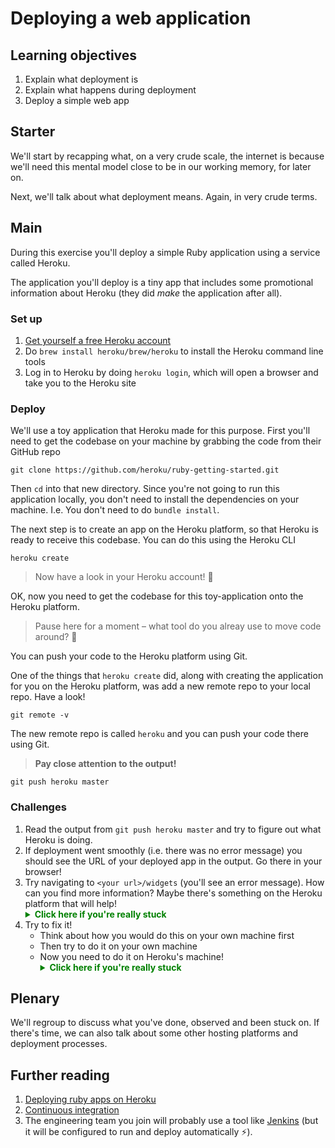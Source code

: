# Deploying a web application

## Learning objectives

1. Explain what deployment is
2. Explain what happens during deployment
3. Deploy a simple web app

## Starter

We'll start by recapping what, on a very crude scale, the internet is because we'll need this mental model close to be in our working memory, for later on.

Next, we'll talk about what deployment means.  Again, in very crude terms.

## Main

During this exercise you'll deploy a simple Ruby application using a service called Heroku.

The application you'll deploy is a tiny app that includes some promotional information about Heroku (they did _make_ the application after all).

### Set up

1. [Get yourself a free Heroku account](https://signup.heroku.com/dc)
2. Do `brew install heroku/brew/heroku` to install the Heroku command line tools
3. Log in to Heroku by doing `heroku login`, which will open a browser and take you to the Heroku site

### Deploy

We'll use a toy application that Heroku made for this purpose.  First you'll need to get the codebase on your machine by grabbing the code from their GitHub repo

`git clone https://github.com/heroku/ruby-getting-started.git`

Then `cd` into that new directory.  Since you're not going to run this application locally, you don't need to install the dependencies on your machine.  I.e. You don't need to do `bundle install`.

The next step is to create an app on the Heroku platform, so that Heroku is ready to receive this codebase.  You can do this using the Heroku CLI

`heroku create`

> Now have a look in your Heroku account! 🎉

OK, now you need to get the codebase for this toy-application onto the Heroku platform.

> Pause here for a moment – what tool do you alreay use to move code around? 🤔

You can push your code to the Heroku platform using Git.

One of the things that `heroku create` did, along with creating the application for you on the Heroku platform, was add a new remote repo to your local repo.  Have a look!

`git remote -v`

The new remote repo is called `heroku` and you can push your code there using Git.

> **Pay close attention to the output!**

`git push heroku master`

### Challenges
1. Read the output from `git push heroku master` and try to figure out what Heroku is doing.
2. If deployment went smoothly (i.e. there was no error message) you should see the URL of your deployed app in the output.  Go there in your browser!
3. Try navigating to `<your url>/widgets` (you'll see an error message).  How can you find more information?  Maybe there's something on the Heroku platform that will help!
    <details>
    <summary style="color:green;"><b>Click here if you're really stuck</b></summary>
    If you go to the Heroku site, you can find the logs for your application and you'll find some interesting things in there.
    </details>
4. Try to fix it!
    - Think about how you would do this on your own machine first
    - Then try to do it on your own machine
    - Now you need to do it on Heroku's machine!
      <details>
      <summary style="color:green;"><b>Click here if you're really stuck</b></summary>
      The Heroku platform allows you to open a terminal session on their machine, via your browser.  To do this, find out how to 'Run console' on your Heroku application, via the Heroku platform.  Once you've found out how to do that, use the `bash` command to open a bash session and do `bundle exec rake db:migrate`.  If this completes without error, you should now be able to navigate to `/widgets` and CRUD widgets to you hearts content.
      </details>

## Plenary

We'll regroup to discuss what you've done, observed and been stuck on.  If there's time, we can also talk about some other hosting platforms and deployment processes.

## Further reading

1. [Deploying ruby apps on Heroku](https://devcenter.heroku.com/articles/getting-started-with-ruby)
2. [Continuous integration](https://martinfowler.com/articles/continuousIntegration.html)
3. The engineering team you join will probably use a tool like [Jenkins](https://www.jenkins.io/) (but it will be configured to run and deploy automatically ⚡️).